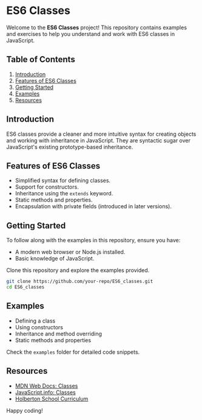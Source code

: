 # ES6 Classes

Welcome to the **ES6 Classes** project! This repository contains examples and exercises to help you understand and work with ES6 classes in JavaScript.

## Table of Contents

1. [Introduction](#introduction)
2. [Features of ES6 Classes](#features-of-es6-classes)
3. [Getting Started](#getting-started)
4. [Examples](#examples)
5. [Resources](#resources)

## Introduction

ES6 classes provide a cleaner and more intuitive syntax for creating objects and working with inheritance in JavaScript. They are syntactic sugar over JavaScript's existing prototype-based inheritance.

## Features of ES6 Classes

- Simplified syntax for defining classes.
- Support for constructors.
- Inheritance using the `extends` keyword.
- Static methods and properties.
- Encapsulation with private fields (introduced in later versions).

## Getting Started

To follow along with the examples in this repository, ensure you have:

- A modern web browser or Node.js installed.
- Basic knowledge of JavaScript.

Clone this repository and explore the examples provided.

```bash
git clone https://github.com/your-repo/ES6_classes.git
cd ES6_classes
```

## Examples

- Defining a class
- Using constructors
- Inheritance and method overriding
- Static methods and properties

Check the `examples` folder for detailed code snippets.

## Resources

- [MDN Web Docs: Classes](https://developer.mozilla.org/en-US/docs/Web/JavaScript/Reference/Classes)
- [JavaScript.info: Classes](https://javascript.info/class)
- [Holberton School Curriculum](https://www.holbertonschool.com/)

Happy coding!
